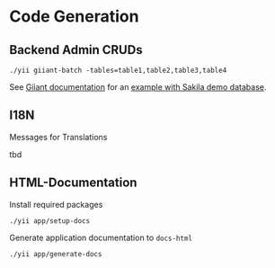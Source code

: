 Code Generation
===============

Backend Admin CRUDs
-------------------

```
./yii giiant-batch -tables=table1,table2,table3,table4
```


See [Giiant documentation](https://github.com/schmunk42/yii2-giiant/blob/master/README.md) for an [example with Sakila demo database](https://github.com/schmunk42/yii2-giiant/blob/master/docs/generate-sakila-backend.md).

I18N
----

Messages for Translations

tbd

HTML-Documentation
------------------

Install required packages

```
./yii app/setup-docs
```

Generate application documentation to `docs-html`

```
./yii app/generate-docs
```


